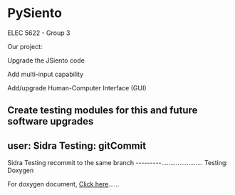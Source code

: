 # PySiento
ELEC 5622 - Group 3

Our project:

 Upgrade the JSiento code

 Add multi-input capability

 Add/upgrade Human-Computer Interface (GUI)

 Create testing modules for this and future
  software upgrades
---
user: Sidra
Testing: gitCommit
------------
Sidra
Testing recommit to the same branch
---------.......................
Testing: Doxygen

<p> For doxygen document, <a href="http://sidnazir.github.io/PySiento/">Click here</a>......</p>

